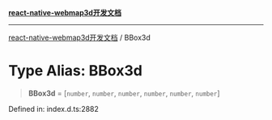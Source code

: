 [**react-native-webmap3d开发文档**](../README.md)

***

[react-native-webmap3d开发文档](../globals.md) / BBox3d

# Type Alias: BBox3d

> **BBox3d** = \[`number`, `number`, `number`, `number`, `number`, `number`\]

Defined in: index.d.ts:2882
